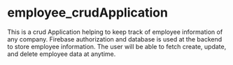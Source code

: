 # employee_crudApplication
This is a crud Application helping to keep track of employee information of any company. Firebase authorization and database is used at the backend to store employee information. The user will be able to fetch create, update, and delete employee data at anytime.
